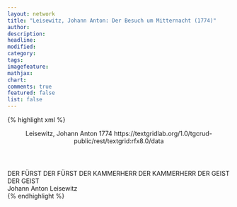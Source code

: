 ```yaml
---
layout: network
title: "Leisewitz, Johann Anton: Der Besuch um Mitternacht (1774)"
author:
description:
headline:
modified:
category:
tags:
imagefeature:
mathjax:
chart:
comments: true
featured: false
list: false
---
```

{% highlight xml %}
<?xml-model href="https://raw.githubusercontent.com/DLiNa/project/master/rules/lina.rnc"?><?xml-model href="https://raw.githubusercontent.com/DLiNa/project/master/rules/lina.sch"?>
<play xmlns="http://lina.digital">
  <header>
    <title>Der Besuch um Mitternacht</title>
	<author>Leisewitz, Johann Anton</author>
    <date type="print" when="1774">1774</date>
    <date type="premiere"/>
    <date type="written"/>
    <source>https://textgridlab.org/1.0/tgcrud-public/rest/textgrid:rfx8.0/data</source>
  </header>
  <personae>
    <character>
      <name>DER FÜRST</name>
      <alias xml:id="der_fürst">
        <name>DER FÜRST</name>
      </alias>
    </character>
    <character>
      <name>DER KAMMERHERR</name>
      <alias xml:id="der_kammerherr">
        <name>DER KAMMERHERR</name>
      </alias>
    </character>
    <character>
      <name>DER GEIST</name>
      <alias xml:id="der_geist">
        <name>DER GEIST</name>
      </alias>
    </character>
  </personae>
  <text>
    <div>
      <head>Johann Anton Leisewitz</head>
      <sp who="#der_fürst">
        <amount n="6" unit="speech_acts"/>
        <amount n="141" unit="words"/>
        <amount n="3" unit="lines"/>
        <amount n="844" unit="chars"/>
      </sp>
      <sp who="#der_kammerherr">
        <amount n="4" unit="speech_acts"/>
        <amount n="69" unit="words"/>
        <amount n="2" unit="lines"/>
        <amount n="376" unit="chars"/>
      </sp>
      <sp who="#der_geist">
        <amount n="3" unit="speech_acts"/>
        <amount n="222" unit="words"/>
        <amount n="1250" unit="chars"/>
      </sp>
    </div>
  </text>
</play>
{% endhighlight %}